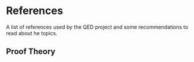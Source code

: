 # References

A list of references used by the QED project and some recommendations to read about he topics.

## Proof Theory
